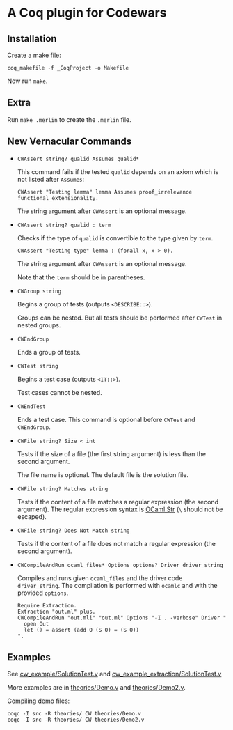 # A Coq plugin for Codewars

## Installation

Create a make file:
```
coq_makefile -f _CoqProject -o Makefile
```

Now run `make`.

## Extra

Run `make .merlin` to create the `.merlin` file.

## New Vernacular Commands

- `CWAssert string? qualid Assumes qualid*`

   This command fails if the tested `qualid` depends on an axiom which is not listed after `Assumes`:

   ```coq
   CWAssert "Testing lemma" lemma Assumes proof_irrelevance functional_extensionality.
   ```
   The string argument after `CWAssert` is an optional message.

- `CWAssert string? qualid : term`

   Checks if the type of `qualid` is convertible to the type given by `term`.

   ```coq
   CWAssert "Testing type" lemma : (forall x, x > 0).
   ```
   The string argument after `CWAssert` is an optional message.

   Note that the `term` should be in parentheses.

- `CWGroup string`
   
   Begins a group of tests (outputs `<DESCRIBE::>`).

   Groups can be nested. But all tests should be performed after `CWTest` in nested groups.

- `CWEndGroup`

   Ends a group of tests.

- `CWTest string`

   Begins a test case (outputs `<IT::>`).

   Test cases cannot be nested.

- `CWEndTest`

   Ends a test case. This command is optional before `CWTest` and `CWEndGroup`.

- `CWFile string? Size < int`

   Tests if the size of a file (the first string argument) is less than the second argument.

   The file name is optional. The default file is the solution file.

- `CWFile string? Matches string`

   Tests if the content of a file matches a regular expression (the second argument). The regular expression syntax is [OCaml Str](https://caml.inria.fr/pub/docs/manual-ocaml/libref/Str.html) (`\` should not be escaped).

- `CWFile string? Does Not Match string`

   Tests if the content of a file does not match a regular expression (the second argument).

- `CWCompileAndRun ocaml_files* Options options? Driver driver_string`

   Compiles and runs given `ocaml_files` and the driver code `driver_string`. The compilation is performed with `ocamlc` and with the provided `options`.

   ```coq
   Require Extraction.
   Extraction "out.ml" plus.
   CWCompileAndRun "out.mli" "out.ml" Options "-I . -verbose" Driver "
     open Out
     let () = assert (add O (S O) = (S O))
   ".
   ```

## Examples

See [cw_example/SolutionTest.v](cw_example/SolutionTest.v) and [cw_example_extraction/SolutionTest.v](cw_example_extraction/SolutionTest.v)

More examples are in [theories/Demo.v](theories/Demo.v) and [theories/Demo2.v](theories/Demo2.v).

Compiling demo files:
```
coqc -I src -R theories/ CW theories/Demo.v
coqc -I src -R theories/ CW theories/Demo2.v
```